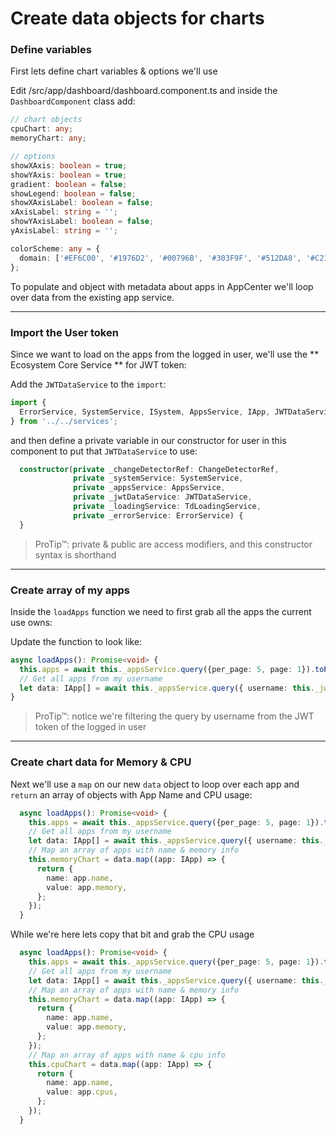 # Create data objects for charts

### Define variables

First lets define chart variables & options we'll use

Edit /src/app/dashboard/dashboard.component.ts and inside the `DashboardComponent` class add:

```typescript
// chart objects
cpuChart: any;
memoryChart: any;

// options
showXAxis: boolean = true;
showYAxis: boolean = true;
gradient: boolean = false;
showLegend: boolean = false;
showXAxisLabel: boolean = false;
xAxisLabel: string = '';
showYAxisLabel: boolean = false;
yAxisLabel: string = '';

colorScheme: any = {
  domain: ['#EF6C00', '#1976D2', '#00796B', '#303F9F', '#512DA8', '#C2185B'],
};
```

To populate and object with metadata about apps in AppCenter we'll loop over data from the existing app service.

---

### Import the User token

Since we want to load on the apps from the logged in user, we'll use the ** Ecosystem Core Service ** for JWT token:

Add the `JWTDataService` to the `import`:

```typescript
import {
  ErrorService, SystemService, ISystem, AppsService, IApp, JWTDataService,
} from '../../services';
```

and then define a private variable in our constructor for user in this component to put that `JWTDataService` to use:

```typescript
  constructor(private _changeDetectorRef: ChangeDetectorRef,
              private _systemService: SystemService,
              private _appsService: AppsService,
              private _jwtDataService: JWTDataService,
              private _loadingService: TdLoadingService,
              private _errorService: ErrorService) {
  }
```

> ProTip&trade;: private & public are access modifiers, and this constructor syntax is shorthand

---

### Create array of my apps

Inside the `loadApps` function we need to first grab all the apps the current use owns:

Update the function to look like:

```typescript
async loadApps(): Promise<void> {
  this.apps = await this._appsService.query({per_page: 5, page: 1}).toPromise();
  // Get all apps from my username
  let data: IApp[] = await this._appsService.query({ username: this._jwtDataService.data.username }).toPromise();
}
```

> ProTip&trade;: notice we're filtering the query by username from the JWT token of the logged in user

---

### Create chart data for Memory & CPU

Next we'll use a `map` on our new `data` object to loop over each app and `return` an array of objects with App Name and CPU usage:

```typescript
  async loadApps(): Promise<void> {
    this.apps = await this._appsService.query({per_page: 5, page: 1}).toPromise();
    // Get all apps from my username
    let data: IApp[] = await this._appsService.query({ username: this._jwtDataService.data.username }).toPromise();
    // Map an array of apps with name & memory info
    this.memoryChart = data.map((app: IApp) => {
      return {
        name: app.name,
        value: app.memory,
      };
    });
  }
```

While we're here lets copy that bit and grab the CPU usage

```typescript
  async loadApps(): Promise<void> {
    this.apps = await this._appsService.query({per_page: 5, page: 1}).toPromise();
    // Get all apps from my username
    let data: IApp[] = await this._appsService.query({ username: this._jwtDataService.data.username }).toPromise();
    // Map an array of apps with name & memory info
    this.memoryChart = data.map((app: IApp) => {
      return {
        name: app.name,
        value: app.memory,
      };
    });
    // Map an array of apps with name & cpu info
    this.cpuChart = data.map((app: IApp) => {
      return {
        name: app.name,
        value: app.cpus,
      };
    });
  }
```